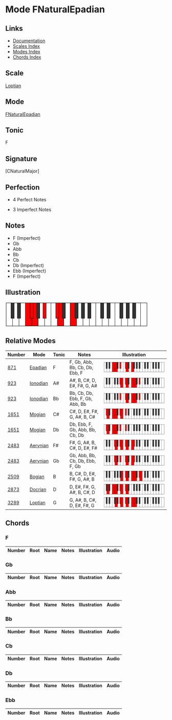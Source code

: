 # Mode FNaturalEpadian

## Links

- [Documentation](index.md)
- [Scales Index](Scales.md)
- [Modes Index](Modes.md)
- [Chords Index](Chords.md)

## Scale

[Loptian](ScaleLoptian.md)

## Mode

[FNaturalEpadian](ModeFNaturalEpadian.md)

## Tonic

F

## Signature

[CNaturalMajor]

## Perfection

 - 4 Perfect Notes

 - 3 Imperfect Notes

## Notes

- F (Imperfect)
- Gb
- Abb
- Bb
- Cb
- Db (Imperfect)
- Ebb (Imperfect)
- F (Imperfect)

## Illustration

![FNaturalEpadian](ModeFNaturalEpadian.png)

## Relative Modes

| Number | Mode | Tonic | Notes | Illustration |
|--------|------|-------|-------|--------------|
| [871](https://ianring.com/musictheory/scales/871) | [Epadian](ModeEpadian.md) | F | F, Gb, Abb, Bb, Cb, Db, Ebb, F | ![FNaturalEpadian](ModeFNaturalEpadian.png) |
| [923](https://ianring.com/musictheory/scales/923) | [Ionodian](ModeIonodian.md) | A# | A#, B, C#, D, E#, F#, G, A# | ![ASharpIonodian](ModeASharpIonodian.png) |
| [923](https://ianring.com/musictheory/scales/923) | [Ionodian](ModeIonodian.md) | Bb | Bb, Cb, Db, Ebb, F, Gb, Abb, Bb | ![BFlatIonodian](ModeBFlatIonodian.png) |
| [1651](https://ianring.com/musictheory/scales/1651) | [Mogian](ModeMogian.md) | C# | C#, D, E#, F#, G, A#, B, C# | ![CSharpMogian](ModeCSharpMogian.png) |
| [1651](https://ianring.com/musictheory/scales/1651) | [Mogian](ModeMogian.md) | Db | Db, Ebb, F, Gb, Abb, Bb, Cb, Db | ![DFlatMogian](ModeDFlatMogian.png) |
| [2483](https://ianring.com/musictheory/scales/2483) | [Aerynian](ModeAerynian.md) | F# | F#, G, A#, B, C#, D, E#, F# | ![FSharpAerynian](ModeFSharpAerynian.png) |
| [2483](https://ianring.com/musictheory/scales/2483) | [Aerynian](ModeAerynian.md) | Gb | Gb, Abb, Bb, Cb, Db, Ebb, F, Gb | ![GFlatAerynian](ModeGFlatAerynian.png) |
| [2509](https://ianring.com/musictheory/scales/2509) | [Bogian](ModeBogian.md) | B | B, C#, D, E#, F#, G, A#, B | ![BNaturalBogian](ModeBNaturalBogian.png) |
| [2873](https://ianring.com/musictheory/scales/2873) | [Docrian](ModeDocrian.md) | D | D, E#, F#, G, A#, B, C#, D | ![DNaturalDocrian](ModeDNaturalDocrian.png) |
| [3289](https://ianring.com/musictheory/scales/3289) | [Loptian](ModeLoptian.md) | G | G, A#, B, C#, D, E#, F#, G | ![GNaturalLoptian](ModeGNaturalLoptian.png) |

## Chords

### F

| Number | Root | Name | Notes | Illustration | Audio |
|--------|------|------|-------|--------------|-------|

### Gb

| Number | Root | Name | Notes | Illustration | Audio |
|--------|------|------|-------|--------------|-------|

### Abb

| Number | Root | Name | Notes | Illustration | Audio |
|--------|------|------|-------|--------------|-------|

### Bb

| Number | Root | Name | Notes | Illustration | Audio |
|--------|------|------|-------|--------------|-------|

### Cb

| Number | Root | Name | Notes | Illustration | Audio |
|--------|------|------|-------|--------------|-------|

### Db

| Number | Root | Name | Notes | Illustration | Audio |
|--------|------|------|-------|--------------|-------|

### Ebb

| Number | Root | Name | Notes | Illustration | Audio |
|--------|------|------|-------|--------------|-------|

